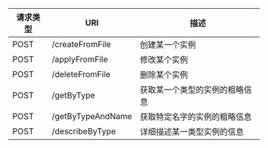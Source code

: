 | 请求类型 | URI               | 描述                           |
| -------- | ----------------- | ------------------------------ |
| POST     | /createFromFile   | 创建某一个实例                 |
| POST     | /applyFromFile    | 修改某个实例                   |
| POST     | /deleteFromFile   | 删除某个实例                   |
| POST     | /getByType        | 获取某一个类型的实例的粗略信息 |
| POST     | /getByTypeAndName | 获取特定名字的实例的粗略信息   |
| POST     | /describeByType   | 详细描述某一类型实例的信息     |